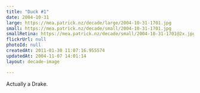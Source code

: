 ```yaml
---
title: "Duck #1"
date: 2004-10-31
large: https://mea.patrick.nz/decade/large/2004-10-31-1701.jpg
small: https://mea.patrick.nz/decade/small/2004-10-31-1701.jpg
smallRetina: https://mea.patrick.nz/decade/small/2004-10-31-1701@2x.jpg
flickrUrl: null
photoId: null
createdAt: 2011-01-30 11:07:16.955574
updatedAt: 2004-11-07 14:01:14
layout: decade-image

---
```

Actually a Drake. 
